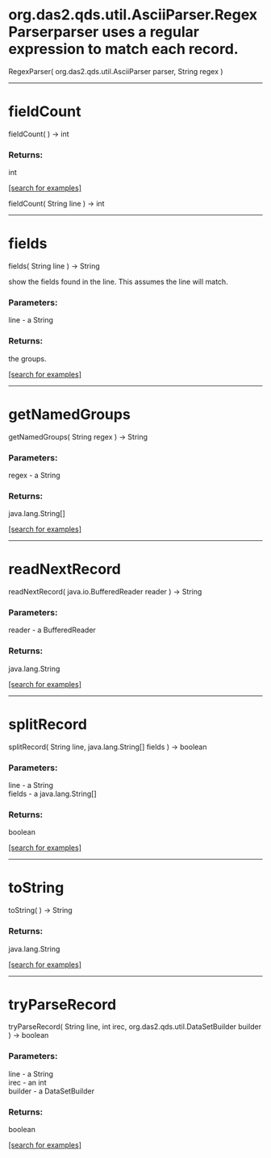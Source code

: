 # org.das2.qds.util.AsciiParser.RegexParserparser uses a regular expression to match each record.
RegexParser( org.das2.qds.util.AsciiParser parser, String regex )


***
<a name="fieldCount"></a>
# fieldCount
fieldCount(  ) &rarr; int



### Returns:
int


<a href="https://github.com/autoplot/dev/search?q=fieldCount&unscoped_q=fieldCount">[search for examples]</a>

fieldCount( String line ) &rarr; int<br>
***
<a name="fields"></a>
# fields
fields( String line ) &rarr; String

show the fields found in the line.  This assumes the line 
 will match.

### Parameters:
line - a String

### Returns:
the groups.

<a href="https://github.com/autoplot/dev/search?q=fields&unscoped_q=fields">[search for examples]</a>

***
<a name="getNamedGroups"></a>
# getNamedGroups
getNamedGroups( String regex ) &rarr; String



### Parameters:
regex - a String

### Returns:
java.lang.String[]


<a href="https://github.com/autoplot/dev/search?q=getNamedGroups&unscoped_q=getNamedGroups">[search for examples]</a>

***
<a name="readNextRecord"></a>
# readNextRecord
readNextRecord( java.io.BufferedReader reader ) &rarr; String



### Parameters:
reader - a BufferedReader

### Returns:
java.lang.String


<a href="https://github.com/autoplot/dev/search?q=readNextRecord&unscoped_q=readNextRecord">[search for examples]</a>

***
<a name="splitRecord"></a>
# splitRecord
splitRecord( String line, java.lang.String[] fields ) &rarr; boolean



### Parameters:
line - a String
<br>fields - a java.lang.String[]

### Returns:
boolean


<a href="https://github.com/autoplot/dev/search?q=splitRecord&unscoped_q=splitRecord">[search for examples]</a>

***
<a name="toString"></a>
# toString
toString(  ) &rarr; String



### Returns:
java.lang.String


<a href="https://github.com/autoplot/dev/search?q=toString&unscoped_q=toString">[search for examples]</a>

***
<a name="tryParseRecord"></a>
# tryParseRecord
tryParseRecord( String line, int irec, org.das2.qds.util.DataSetBuilder builder ) &rarr; boolean



### Parameters:
line - a String
<br>irec - an int
<br>builder - a DataSetBuilder

### Returns:
boolean


<a href="https://github.com/autoplot/dev/search?q=tryParseRecord&unscoped_q=tryParseRecord">[search for examples]</a>

